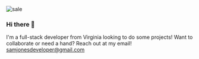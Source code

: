 ![sale](https://user-images.githubusercontent.com/88803371/173932642-45349ff1-2398-4a13-b0e1-802c7ad124f0.png)

### Hi there 👋

I'm a full-stack developer from Virginia looking to do some projects! Want to collaborate or need a hand? Reach out at my email!
samjonesdeveloper@gmail.com

<!--
**SamJones1995/SamJones1995** is a ✨ _special_ ✨ repository because its `README.md` (this file) appears on your GitHub profile.

Here are some ideas to get you started:

- 🔭 I’m currently working on ...
- 🌱 I’m currently learning ...
- 👯 I’m looking to collaborate on ...
- 🤔 I’m looking for help with ...
- 💬 Ask me about ...
- 📫 How to reach me: ...
- 😄 Pronouns: ...
- ⚡ Fun fact: ...
-->
